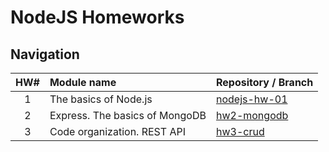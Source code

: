 # NodeJS Homeworks

## Navigation

| HW# | Module name                    | Repository / Branch                                                              |
| :-: | :----------------------------- | :--------------------------------------------------------------------------------|
|  1  | The basics of Node.js          | [nodejs-hw-01](https://github.com/KoptevAnton/nodejs-hw-01)                      |
|  2  | Express. The basics of MongoDB | [hw2-mongodb](https://github.com/KoptevAnton/nodejs-hw/tree/hw2-mongodb) |
|  3  | Code organization. REST API    | [hw3-crud](https://github.com/KoptevAnton/nodejs-hw/tree/hw3-crud)       |

